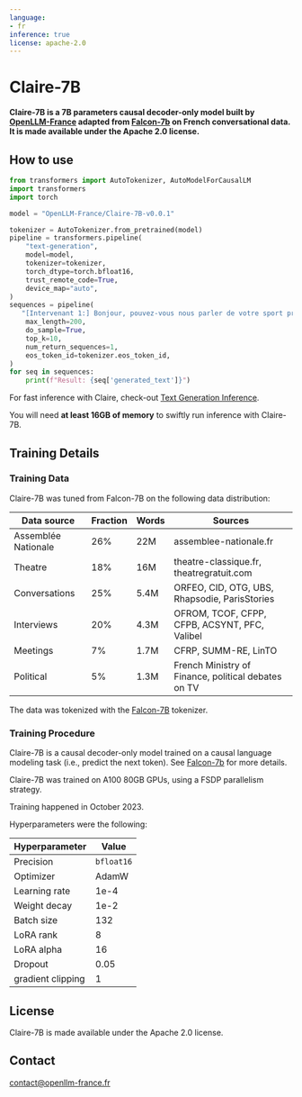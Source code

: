 ```yaml
---
language:
- fr
inference: true
license: apache-2.0
---
```


# Claire-7B

**Claire-7B is a 7B parameters causal decoder-only model built by [OpenLLM-France](https://github.com/OpenLLM-France) adapted from [Falcon-7b](https://huggingface.co/tiiuae/falcon-7b) on French conversational data. It is made available under the Apache 2.0 license.**


## How to use

```python
from transformers import AutoTokenizer, AutoModelForCausalLM
import transformers
import torch

model = "OpenLLM-France/Claire-7B-v0.0.1"

tokenizer = AutoTokenizer.from_pretrained(model)
pipeline = transformers.pipeline(
    "text-generation",
    model=model,
    tokenizer=tokenizer,
    torch_dtype=torch.bfloat16,
    trust_remote_code=True,
    device_map="auto",
)
sequences = pipeline(
   "[Intervenant 1:] Bonjour, pouvez-vous nous parler de votre sport préféré ?\n[Intervenant 2:] Alors euh oui,",
    max_length=200,
    do_sample=True,
    top_k=10,
    num_return_sequences=1,
    eos_token_id=tokenizer.eos_token_id,
)
for seq in sequences:
    print(f"Result: {seq['generated_text']}")

```

For fast inference with Claire, check-out [Text Generation Inference](https://github.com/huggingface/text-generation-inference).

You will need **at least 16GB of memory** to swiftly run inference with Claire-7B.

## Training Details

### Training Data

Claire-7B was tuned from Falcon-7B on the following data distribution:

| **Data source**               | **Fraction** | **Words**  | **Sources**                                         |
|-------------------------------|--------------|------------|-----------------------------------------------------|
| Assemblée Nationale           | 26%          | 22M        | assemblee-nationale.fr                              |
| Theatre                       | 18%          | 16M        | theatre-classique.fr, theatregratuit.com            |
| Conversations                 | 25%          | 5.4M       | ORFEO, CID, OTG, UBS, Rhapsodie, ParisStories       |
| Interviews                    | 20%          | 4.3M       | OFROM, TCOF, CFPP, CFPB, ACSYNT, PFC, Valibel       |
| Meetings                      | 7%           | 1.7M       | CFRP, SUMM-RE, LinTO                                |
| Political                     | 5%           | 1.3M       | French Ministry of Finance, political debates on TV |

The data was tokenized with the [Falcon-7B](https://huggingface.co/tiiuae/falcon-7b) tokenizer.

### Training Procedure 

Claire-7B is a causal decoder-only model trained on a causal language modeling task (i.e., predict the next token).
See [Falcon-7b](https://huggingface.co/tiiuae/falcon-7b) for more details.

Claire-7B was trained on A100 80GB GPUs, using a FSDP parallelism strategy.

Training happened in October 2023.

Hyperparameters were the following:

| **Hyperparameter** | **Value**  |
|--------------------|------------|
| Precision          | `bfloat16` |
| Optimizer          | AdamW      |
| Learning rate      | 1e-4       |
| Weight decay       | 1e-2       |
| Batch size         | 132        |
| LoRA rank          | 8          |
| LoRA alpha         | 16         |
| Dropout            | 0.05       |
| gradient clipping  | 1          |

## License

Claire-7B is made available under the Apache 2.0 license.

## Contact

contact@openllm-france.fr